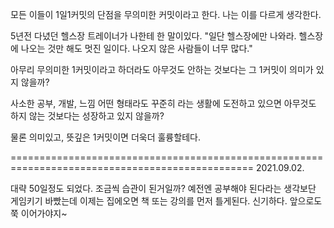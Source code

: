모든 이들이 1일1커밋의 단점을 
무의미한 커밋이라고 한다.
나는 이를 다르게 생각한다.

5년전 다녔던 헬스장 트레이너가 나한테 한 말이있다.
"일단 헬스장에만 나와라. 헬스장에 나오는 것만 해도 멋진 일이다. 나오지 않은 사람들이 너무 많다."

아무리 무의미한 1커밋이라고 하더라도
아무것도 안하는 것보다는 그 1커밋이 의미가 있지 않을까?

사소한 공부, 개발, 느낌 어떤 형태라도 
꾸준히 라는 생활에 도전하고 있으면 아무것도 하지 않는 것보다는 성장하고 있지 않을까?

물론 의미있고, 뜻깊은 1커밋이면 더욱더 훌륭할테다.


================================================================================================
2021.09.02.

대략 50일정도 되었다. 조금씩 습관이 된거일까?
예전엔 공부해야 된다라는 생각보단 게임키기 바빴는데
이제는 집에오면 책 또는 강의를 먼저 틀게된다.
신기하다. 앞으로도 쭉 이어가야지~


